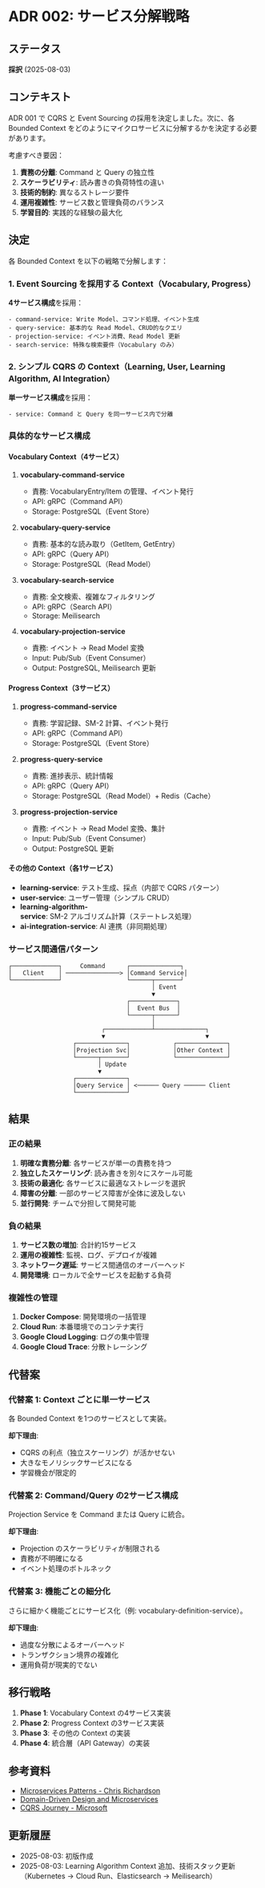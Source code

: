 # ADR 002: サービス分解戦略

## ステータス

**採択** (2025-08-03)

## コンテキスト

ADR 001 で CQRS と Event Sourcing の採用を決定しました。次に、各 Bounded Context をどのようにマイクロサービスに分解するかを決定する必要があります。

考慮すべき要因：

1. **責務の分離**: Command と Query の独立性
2. **スケーラビリティ**: 読み書きの負荷特性の違い
3. **技術的制約**: 異なるストレージ要件
4. **運用複雑性**: サービス数と管理負荷のバランス
5. **学習目的**: 実践的な経験の最大化

## 決定

各 Bounded Context を以下の戦略で分解します：

### 1. Event Sourcing を採用する Context（Vocabulary, Progress）

**4サービス構成**を採用：

```
- command-service: Write Model、コマンド処理、イベント生成
- query-service: 基本的な Read Model、CRUD的なクエリ
- projection-service: イベント消費、Read Model 更新
- search-service: 特殊な検索要件（Vocabulary のみ）
```

### 2. シンプル CQRS の Context（Learning, User, Learning Algorithm, AI Integration）

**単一サービス構成**を採用：

```
- service: Command と Query を同一サービス内で分離
```

### 具体的なサービス構成

#### Vocabulary Context（4サービス）

1. **vocabulary-command-service**
   - 責務: VocabularyEntry/Item の管理、イベント発行
   - API: gRPC（Command API）
   - Storage: PostgreSQL（Event Store）

2. **vocabulary-query-service**
   - 責務: 基本的な読み取り（GetItem, GetEntry）
   - API: gRPC（Query API）
   - Storage: PostgreSQL（Read Model）

3. **vocabulary-search-service**
   - 責務: 全文検索、複雑なフィルタリング
   - API: gRPC（Search API）
   - Storage: Meilisearch

4. **vocabulary-projection-service**
   - 責務: イベント → Read Model 変換
   - Input: Pub/Sub（Event Consumer）
   - Output: PostgreSQL, Meilisearch 更新

#### Progress Context（3サービス）

1. **progress-command-service**
   - 責務: 学習記録、SM-2 計算、イベント発行
   - API: gRPC（Command API）
   - Storage: PostgreSQL（Event Store）

2. **progress-query-service**
   - 責務: 進捗表示、統計情報
   - API: gRPC（Query API）
   - Storage: PostgreSQL（Read Model）+ Redis（Cache）

3. **progress-projection-service**
   - 責務: イベント → Read Model 変換、集計
   - Input: Pub/Sub（Event Consumer）
   - Output: PostgreSQL 更新

#### その他の Context（各1サービス）

- **learning-service**: テスト生成、採点（内部で CQRS パターン）
- **user-service**: ユーザー管理（シンプル CRUD）
- **learning-algorithm-service**: SM-2 アルゴリズム計算（ステートレス処理）
- **ai-integration-service**: AI 連携（非同期処理）

### サービス間通信パターン

```
┌─────────────┐     Command      ┌──────────────┐
│   Client    │ ───────────────> │Command Service│
└─────────────┘                  └──────┬───────┘
                                        │ Event
                                        ▼
                                 ┌─────────────┐
                                 │  Event Bus  │
                                 └──────┬──────┘
                                        │
                          ┌─────────────┴──────────────┐
                          ▼                            ▼
                  ┌──────────────┐            ┌──────────────┐
                  │Projection Svc│            │Other Context │
                  └──────┬───────┘            └──────────────┘
                         │ Update
                         ▼
                  ┌──────────────┐
                  │Query Service │ <────── Query ────── Client
                  └──────────────┘
```

## 結果

### 正の結果

1. **明確な責務分離**: 各サービスが単一の責務を持つ
2. **独立したスケーリング**: 読み書きを別々にスケール可能
3. **技術の最適化**: 各サービスに最適なストレージを選択
4. **障害の分離**: 一部のサービス障害が全体に波及しない
5. **並行開発**: チームで分担して開発可能

### 負の結果

1. **サービス数の増加**: 合計約15サービス
2. **運用の複雑性**: 監視、ログ、デプロイが複雑
3. **ネットワーク遅延**: サービス間通信のオーバーヘッド
4. **開発環境**: ローカルで全サービスを起動する負荷

### 複雑性の管理

1. **Docker Compose**: 開発環境の一括管理
2. **Cloud Run**: 本番環境でのコンテナ実行
3. **Google Cloud Logging**: ログの集中管理
4. **Google Cloud Trace**: 分散トレーシング

## 代替案

### 代替案 1: Context ごとに単一サービス

各 Bounded Context を1つのサービスとして実装。

**却下理由**:

- CQRS の利点（独立スケーリング）が活かせない
- 大きなモノリシックサービスになる
- 学習機会が限定的

### 代替案 2: Command/Query の2サービス構成

Projection Service を Command または Query に統合。

**却下理由**:

- Projection のスケーラビリティが制限される
- 責務が不明確になる
- イベント処理のボトルネック

### 代替案 3: 機能ごとの細分化

さらに細かく機能ごとにサービス化（例: vocabulary-definition-service）。

**却下理由**:

- 過度な分散によるオーバーヘッド
- トランザクション境界の複雑化
- 運用負荷が現実的でない

## 移行戦略

1. **Phase 1**: Vocabulary Context の4サービス実装
2. **Phase 2**: Progress Context の3サービス実装  
3. **Phase 3**: その他の Context の実装
4. **Phase 4**: 統合層（API Gateway）の実装

## 参考資料

- [Microservices Patterns - Chris Richardson](https://microservices.io/patterns/decomposition/)
- [Domain-Driven Design and Microservices](https://www.infoq.com/articles/ddd-contextmapping/)
- [CQRS Journey - Microsoft](https://docs.microsoft.com/en-us/previous-versions/msp-n-p/jj554200(v=pandp.10))

## 更新履歴

- 2025-08-03: 初版作成
- 2025-08-03: Learning Algorithm Context 追加、技術スタック更新（Kubernetes → Cloud Run、Elasticsearch → Meilisearch）
